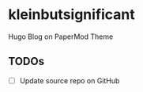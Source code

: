 # kleinbutsignificant

Hugo Blog on PaperMod Theme

<!-- badges: start -->
<!-- badges: end -->

## TODOs
- [ ] Update source repo on GitHub

